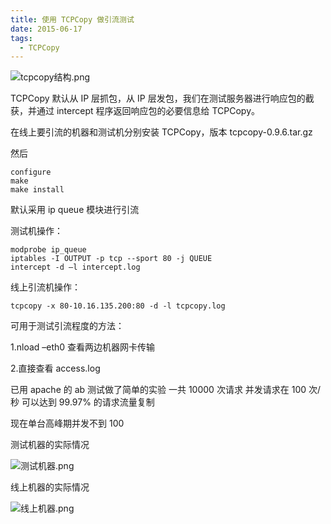 ```yaml
---
title: 使用 TCPCopy 做引流测试
date: 2015-06-17
tags: 
  - TCPCopy
---
```


![tcpcopy结构.png][1]

TCPCopy 默认从 IP 层抓包，从 IP 层发包，我们在测试服务器进行响应包的截获，并通过 intercept 程序返回响应包的必要信息给 TCPCopy。

在线上要引流的机器和测试机分别安装 TCPCopy，版本 tcpcopy-0.9.6.tar.gz

然后

```
configure
make
make install
```

<!--more-->

默认采用 ip queue 模块进行引流

测试机操作：

```
modprobe ip_queue 
iptables -I OUTPUT -p tcp --sport 80 -j QUEUE 
intercept -d –l intercept.log
```

线上引流机操作：

```
tcpcopy -x 80-10.16.135.200:80 -d -l tcpcopy.log
```

可用于测试引流程度的方法：

1.nload –eth0 查看两边机器网卡传输

2.直接查看 access.log

已用 apache 的 ab 测试做了简单的实验 一共 10000 次请求 并发请求在 100 次/秒 可以达到 99.97% 的请求流量复制

现在单台高峰期并发不到 100

测试机器的实际情况

![测试机器.png][2]

线上机器的实际情况

![线上机器.png][3]

  [1]: http://70data.net/usr/uploads/2015/07/913137337.png
  [2]: http://70data.net/usr/uploads/2015/07/2490030143.png
  [3]: http://70data.net/usr/uploads/2015/07/714958830.png
